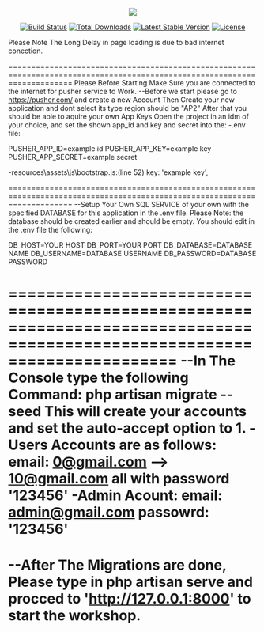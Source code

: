 <p align="center"><img src="https://laravel.com/assets/img/components/logo-laravel.svg"></p>

<p align="center">
<a href="https://travis-ci.org/laravel/framework"><img src="https://travis-ci.org/laravel/framework.svg" alt="Build Status"></a>
<a href="https://packagist.org/packages/laravel/framework"><img src="https://poser.pugx.org/laravel/framework/d/total.svg" alt="Total Downloads"></a>
<a href="https://packagist.org/packages/laravel/framework"><img src="https://poser.pugx.org/laravel/framework/v/stable.svg" alt="Latest Stable Version"></a>
<a href="https://packagist.org/packages/laravel/framework"><img src="https://poser.pugx.org/laravel/framework/license.svg" alt="License"></a>
</p>

Please Note The Long Delay in page loading is due to bad internet conection.

==========================================================================================================================
Please Before Starting Make Sure you are connected to the internet for pusher service to Work.
--Before we start please go to https://pusher.com/ and create a new Account
Then Create your new application and dont select its type region should be "AP2"
After that you should be able to aquire your own App Keys
Open the project in an idm of your choice, and set the shown app_id and key and secret into the:
-.env file:

PUSHER_APP_ID=example id
PUSHER_APP_KEY=example key
PUSHER_APP_SECRET=example secret

-resources\assets\js\bootstrap.js:(line 52)
    key: 'example key',

==========================================================================================================================
--Setup Your Own SQL SERVICE of your own with the specified DATABASE for this application in the .env file.
Please Note: the database should be created earlier and should be empty.
You should edit in the .env file the following:

DB_HOST=YOUR HOST
DB_PORT=YOUR PORT
DB_DATABASE=DATABASE NAME
DB_USERNAME=DATABASE USERNAME
DB_PASSWORD=DATABASE PASSWORD

==========================================================================================================================
--In The Console type the following Command: php artisan migrate --seed
This will create your accounts and set the auto-accept option to 1.
-Users Accounts are as follows:
email: 0@gmail.com --> 10@gmail.com
all with password '123456'
-Admin Acount:
email: admin@gmail.com
passowrd: '123456'
==========================================================================================================================
--After The Migrations are done, Please type in php artisan serve and procced to 'http://127.0.0.1:8000' to start the workshop.
==========================================================================================================================


